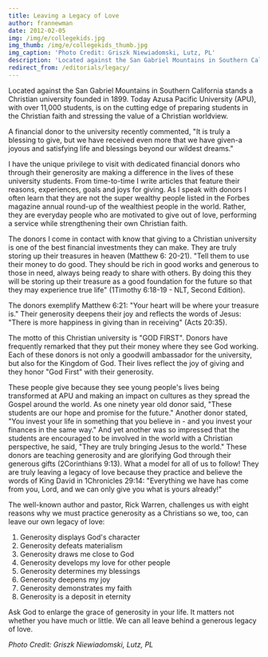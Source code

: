 ```yaml
---
title: Leaving a Legacy of Love
author: frannewman
date: 2012-02-05
img: /img/e/collegekids.jpg
img_thumb: /img/e/collegekids_thumb.jpg
img_caption: 'Photo Credit: Griszk Niewiadomski, Lutz, PL'
description: 'Located against the San Gabriel Mountains in Southern California stands a Christian university founded in 1899. Today Azusa Pacific University (APU), with over 11,000 students, is on the cutting edge of preparing students in the Christian faith and stressing the value of a Christian worldview.'
redirect_from: /editorials/legacy/
---
```


Located against the San Gabriel Mountains in Southern California stands a Christian university founded in 1899. Today Azusa Pacific University (APU), with over 11,000 students, is on the cutting edge of preparing students in the Christian faith and stressing the value of a Christian worldview.

A financial donor to the university recently commented, "It is truly a blessing to give, but we have received even more that we have given-a joyous and satisfying life and blessings beyond our wildest dreams."

I have the unique privilege to visit with dedicated financial donors who through their generosity are making a difference in the lives of these university students. From time-to-time I write articles that feature their reasons, experiences, goals and joys for giving. As I speak with donors I often learn that they are not the super wealthy people listed in the Forbes magazine annual round-up of the wealthiest people in the world. Rather, they are everyday people who are motivated to give out of love, performing a service while strengthening their own Christian faith.

The donors I come in contact with know that giving to a Christian university is one of the best financial investments they can make. They are truly storing up their treasures in heaven (Matthew 6: 20-21). "Tell them to use their money to do good. They should be rich in good works and generous to those in need, always being ready to share with others. By doing this they will be storing up their treasure as a good foundation for the future so that they may experience true life" (1Timothy 6:18-19 - NLT, Second Edition).

The donors exemplify Matthew 6:21: "Your heart will be where your treasure is." Their generosity deepens their joy and reflects the words of Jesus: "There is more happiness in giving than in receiving" (Acts 20:35).

The motto of this Christian university is "GOD FIRST". Donors have frequently remarked that they put their money where they see God working. Each of these donors is not only a goodwill ambassador for the university, but also for the Kingdom of God. Their lives reflect the joy of giving and they honor "God First" with their generosity.

These people give because they see young people's lives being transformed at APU and making an impact on cultures as they spread the Gospel around the world. As one ninety year old donor said, "These students are our hope and promise for the future." Another donor stated, "You invest your life in something that you believe in - and you invest your finances in the same way." And yet another was so impressed that the students are encouraged to be involved in the world with a Christian perspective, he said, "They are truly bringing Jesus to the world."
These donors are teaching generosity and are glorifying God through their generous gifts (2Corinthians 9:13). What a model for all of us to follow! They are truly leaving a legacy of love because they practice and believe the words of King David in 1Chronicles 29:14: "Everything we have has come from you, Lord, and we can only give you what is yours already!"

The well-known author and pastor, Rick Warren, challenges us with eight reasons why we must practice generosity as a Christians so we, too, can leave our own legacy of love:

1. Generosity displays God's character
2. Generosity defeats materialism
3. Generosity draws me close to God
4. Generosity develops my love for other people
5. Generosity determines my blessings
6. Generosity deepens my joy
7. Generosity demonstrates my faith
8. Generosity is a deposit in eternity

Ask God to enlarge the grace of generosity in your life. It matters not whether you have much or little. We can all leave behind a generous legacy of love.

*Photo Credit: Griszk Niewiadomski, Lutz, PL*
